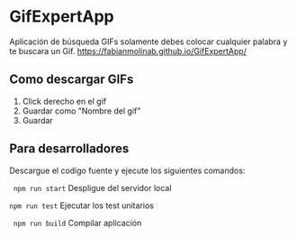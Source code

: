 # GifExpertApp

Aplicación de búsqueda GIFs solamente debes colocar cualquier palabra y te buscara un Gif. https://fabianmolinab.github.io/GifExpertApp/

## Como descargar GIFs

1. Click derecho en el gif
2. Guardar como "Nombre del gif"
3. Guardar

## Para desarrolladores

Descargue el codigo fuente y ejecute los siguientes comandos:

` npm run start`
Despligue del servidor local

`npm run test`
Ejecutar los test unitarios

` npm run build`
Compilar aplicación
